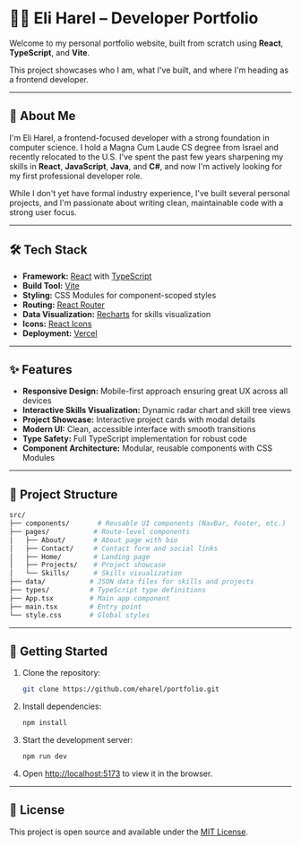 # 🧑‍💻 Eli Harel – Developer Portfolio

Welcome to my personal portfolio website, built from scratch using **React**, **TypeScript**, and **Vite**.

This project showcases who I am, what I've built, and where I'm heading as a frontend developer.

---

## 🚀 About Me

I'm Eli Harel, a frontend-focused developer with a strong foundation in computer science. I hold a Magna Cum Laude CS degree from Israel and recently relocated to the U.S. I've spent the past few years sharpening my skills in **React**, **JavaScript**, **Java**, and **C#**, and now I'm actively looking for my first professional developer role.

While I don't yet have formal industry experience, I've built several personal projects, and I'm passionate about writing clean, maintainable code with a strong user focus.

---

## 🛠️ Tech Stack

- **Framework:** [React](https://reactjs.org/) with [TypeScript](https://www.typescriptlang.org/)
- **Build Tool:** [Vite](https://vitejs.dev/)
- **Styling:** CSS Modules for component-scoped styles
- **Routing:** [React Router](https://reactrouter.com/)
- **Data Visualization:** [Recharts](https://recharts.org/) for skills visualization
- **Icons:** [React Icons](https://react-icons.github.io/react-icons/)
- **Deployment:** [Vercel](https://vercel.com/)

---

## ✨ Features

- **Responsive Design:** Mobile-first approach ensuring great UX across all devices
- **Interactive Skills Visualization:** Dynamic radar chart and skill tree views
- **Project Showcase:** Interactive project cards with modal details
- **Modern UI:** Clean, accessible interface with smooth transitions
- **Type Safety:** Full TypeScript implementation for robust code
- **Component Architecture:** Modular, reusable components with CSS Modules

---

## 📁 Project Structure

```bash
src/
├── components/       # Reusable UI components (NavBar, Footer, etc.)
├── pages/           # Route-level components
│   ├── About/       # About page with bio
│   ├── Contact/     # Contact form and social links
│   ├── Home/        # Landing page
│   ├── Projects/    # Project showcase
│   └── Skills/      # Skills visualization
├── data/           # JSON data files for skills and projects
├── types/          # TypeScript type definitions
├── App.tsx         # Main app component
├── main.tsx        # Entry point
└── style.css       # Global styles
```

---

## 🚀 Getting Started

1. Clone the repository:

   ```bash
   git clone https://github.com/eharel/portfolio.git
   ```

2. Install dependencies:

   ```bash
   npm install
   ```

3. Start the development server:

   ```bash
   npm run dev
   ```

4. Open [http://localhost:5173](http://localhost:5173) to view it in the browser.

---

## 📝 License

This project is open source and available under the [MIT License](LICENSE).
